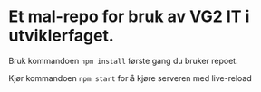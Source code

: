 # Et mal-repo for bruk av VG2 IT i utviklerfaget.

Bruk kommandoen `npm install` første gang du bruker repoet.

Kjør kommandoen `npm start` for å kjøre serveren med live-reload